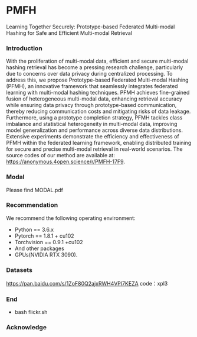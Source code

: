 # PMFH
Learning Together Securely: Prototype-based Federated Multi-modal Hashing for Safe and Efficient Multi-modal Retrieval

### Introduction

With the proliferation of multi-modal data, efficient and secure multi-modal hashing retrieval has become a pressing research challenge, particularly due to concerns over data privacy during centralized processing. To address this, we propose Prototype-based Federated Multi-modal Hashing (PFMH), an innovative framework that seamlessly integrates federated learning with multi-modal hashing techniques. PFMH achieves fine-grained fusion of heterogeneous multi-modal data, enhancing retrieval accuracy while ensuring data privacy through prototype-based communication, thereby reducing communication costs and mitigating risks of data leakage. Furthermore, using a prototype completion strategy, PFMH tackles class imbalance and statistical heterogeneity in multi-modal data, improving model generalization and performance across diverse data distributions. Extensive experiments demonstrate the efficiency and effectiveness of PFMH within the federated learning framework, enabling distributed training for secure and precise multi-modal retrieval in real-world scenarios. The source codes of our method are available at: https://anonymous.4open.science/r/PMFH-17F9.


### Modal
Please find MODAL.pdf

### Recommendation
We recommend the following operating environment:
- Python == 3.6.x
- Pytorch == 1.8.1 + cu102
- Torchvision == 0.9.1 +cu102
- And other packages
- GPUs(NVIDIA RTX 3090).

### Datasets
https://pan.baidu.com/s/1ZoF80Q2ajxRWH4VPl7KEZA code：xpl3

### End
- bash flickr.sh


### Acknowledge
